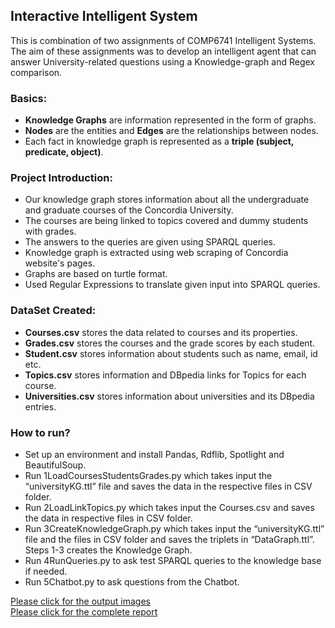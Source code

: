 ## Interactive Intelligent System
 This is combination of two assignments of COMP6741 Intelligent Systems. The aim of these assignments was to develop an intelligent agent that can answer University-related questions using a Knowledge-graph and Regex comparison. 
 
### Basics:
- **Knowledge Graphs** are information represented in the form of graphs.
- **Nodes** are the entities and **Edges** are the relationships between nodes.
- Each fact in knowledge graph is represented as a **triple (subject, predicate, object)**.

### Project Introduction:
- Our knowledge graph stores information about all the undergraduate and graduate courses of the Concordia University.
- The courses are being linked to topics covered and dummy students with grades. 
- The answers to the queries are given using SPARQL queries.
- Knowledge graph is extracted using web scraping of Concordia website's pages.
- Graphs are based on turtle format.
- Used Regular Expressions to translate given input into SPARQL queries.

### DataSet Created:
- **Courses.csv** stores the data related to courses and its properties.
- **Grades.csv** stores the courses and the grade scores by each student.
- **Student.csv** stores information about students such as name, email, id etc.
- **Topics.csv** stores information and DBpedia links for Topics for each course.
- **Universities.csv** stores information about universities and its DBpedia entries.

### How to run?
- Set up an environment and install Pandas, Rdflib, Spotlight and BeautifulSoup.
- Run 1LoadCoursesStudentsGrades.py which takes input the “universityKG.ttl” file and saves the data in the respective files in CSV folder.
- Run 2LoadLinkTopics.py which takes input the Courses.csv and saves the data in respective files in CSV folder.
- Run 3CreateKnowledgeGraph.py which takes input the “universityKG.ttl” file and the files in CSV folder and saves the triplets in “DataGraph.ttl”. Steps 1-3 creates the Knowledge Graph.
- Run 4RunQueries.py to ask test SPARQL queries to the knowledge base if needed.
- Run 5Chatbot.py to ask questions from the Chatbot.

[Please click for the output images](https://github.com/DhwaniSondhi/Interactive-Intelligent-System/tree/master/output%20images)<br/>
[Please click for the complete report](https://github.com/DhwaniSondhi/Interactive-Intelligent-System/blob/master/Report.pdf)
